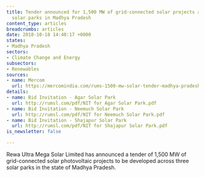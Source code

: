 ```yaml
---
title: Tender announced for 1,500 MW of grid-connected solar projects across three
  solar parks in Madhya Pradesh
content_type: articles
breadcrumbs: articles
date: 2018-10-18 14:40:17 +0000
states:
- Madhya Pradesh
sectors:
- Climate Change and Energy
subsectors:
- Renewables
sources:
- name: Mercom
  url: https://mercomindia.com/rums-1500-mw-solar-tender-madhya-pradesh/
details:
- name: Bid Invitation - Agar Solar Park
  url: http://rumsl.com/pdf/NIT for Agar Solar Park.pdf
- name: Bid Invitation - Neemuch Solar Park
  url: http://rumsl.com/pdf/NIT for Neemuch Solar Park.pdf
- name: Bid Invitation - Shajapur Solar Park
  url: http://rumsl.com/pdf/NIT for Shajapur Solar Park.pdf
is_newsletter: false

---
```

Rewa Ultra Mega Solar Limited has announced a tender of 1,500 MW of grid-connected solar photovoltaic projects to be developed across three solar parks in the state of Madhya Pradesh.     
